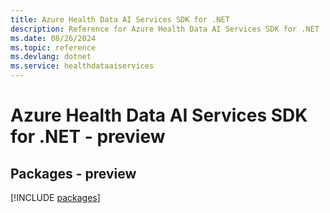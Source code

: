 ```yaml
---
title: Azure Health Data AI Services SDK for .NET
description: Reference for Azure Health Data AI Services SDK for .NET
ms.date: 08/26/2024
ms.topic: reference
ms.devlang: dotnet
ms.service: healthdataaiservices
---
```

# Azure Health Data AI Services SDK for .NET - preview
## Packages - preview
[!INCLUDE [packages](health-data-ai-services-index.md)]